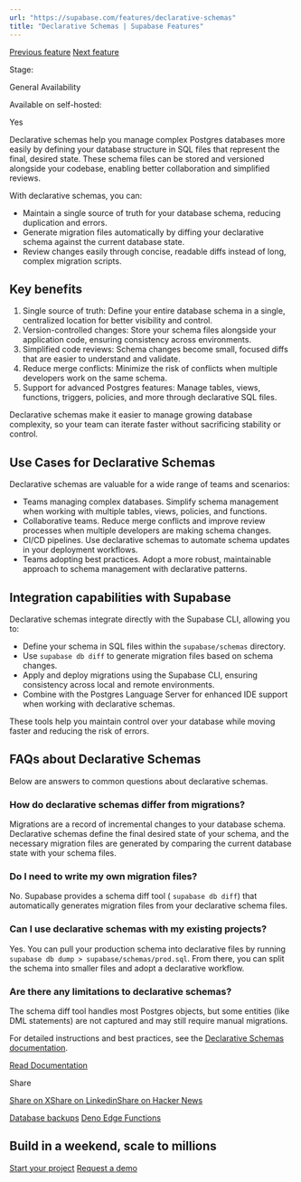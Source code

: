 ```yaml
---
url: "https://supabase.com/features/declarative-schemas"
title: "Declarative Schemas | Supabase Features"
---
```


[Previous feature](https://supabase.com/features/database-backups) [Next feature](https://supabase.com/features/deno-edge-functions)

Stage:

General Availability

Available on self-hosted:

Yes

Declarative schemas help you manage complex Postgres databases more easily by defining your database structure in SQL files that represent the final, desired state. These schema files can be stored and versioned alongside your codebase, enabling better collaboration and simplified reviews.

With declarative schemas, you can:

- Maintain a single source of truth for your database schema, reducing duplication and errors.
- Generate migration files automatically by diffing your declarative schema against the current database state.
- Review changes easily through concise, readable diffs instead of long, complex migration scripts.

## Key benefits

1. Single source of truth: Define your entire database schema in a single, centralized location for better visibility and control.
2. Version-controlled changes: Store your schema files alongside your application code, ensuring consistency across environments.
3. Simplified code reviews: Schema changes become small, focused diffs that are easier to understand and validate.
4. Reduce merge conflicts: Minimize the risk of conflicts when multiple developers work on the same schema.
5. Support for advanced Postgres features: Manage tables, views, functions, triggers, policies, and more through declarative SQL files.

Declarative schemas make it easier to manage growing database complexity, so your team can iterate faster without sacrificing stability or control.

## Use Cases for Declarative Schemas

Declarative schemas are valuable for a wide range of teams and scenarios:

- Teams managing complex databases. Simplify schema management when working with multiple tables, views, policies, and functions.
- Collaborative teams. Reduce merge conflicts and improve review processes when multiple developers are making schema changes.
- CI/CD pipelines. Use declarative schemas to automate schema updates in your deployment workflows.
- Teams adopting best practices. Adopt a more robust, maintainable approach to schema management with declarative patterns.

## Integration capabilities with Supabase

Declarative schemas integrate directly with the Supabase CLI, allowing you to:

- Define your schema in SQL files within the `supabase/schemas` directory.
- Use `supabase db diff` to generate migration files based on schema changes.
- Apply and deploy migrations using the Supabase CLI, ensuring consistency across local and remote environments.
- Combine with the Postgres Language Server for enhanced IDE support when working with declarative schemas.

These tools help you maintain control over your database while moving faster and reducing the risk of errors.

## FAQs about Declarative Schemas

Below are answers to common questions about declarative schemas.

### How do declarative schemas differ from migrations?

Migrations are a record of incremental changes to your database schema. Declarative schemas define the final desired state of your schema, and the necessary migration files are generated by comparing the current database state with your schema files.

### Do I need to write my own migration files?

No. Supabase provides a schema diff tool ( `supabase db diff`) that automatically generates migration files from your declarative schema files.

### Can I use declarative schemas with my existing projects?

Yes. You can pull your production schema into declarative files by running `supabase db dump > supabase/schemas/prod.sql`. From there, you can split the schema into smaller files and adopt a declarative workflow.

### Are there any limitations to declarative schemas?

The schema diff tool handles most Postgres objects, but some entities (like DML statements) are not captured and may still require manual migrations.

For detailed instructions and best practices, see the [Declarative Schemas documentation](https://supabase.com/docs/guides/database/declarative-schemas).

[Read Documentation](https://supabase.com/docs/guides/local-development/declarative-database-schemas)

Share

[Share on X](https://twitter.com/intent/tweet?url=https%3A%2F%2Fsupabase.com%2Ffeatures%2Fdeclarative-schemas&text=Declarative%20Schemas%20%7C%20Supabase%20Features)[Share on Linkedin](https://www.linkedin.com/shareArticle?url=https%3A%2F%2Fsupabase.com%2Ffeatures%2Fdeclarative-schemas&text=Declarative%20Schemas%20%7C%20Supabase%20Features)[Share on Hacker News](https://news.ycombinator.com/submitlink?u=https%3A%2F%2Fsupabase.com%2Ffeatures%2Fdeclarative-schemas&t=Declarative%20Schemas%20%7C%20Supabase%20Features)

[Database backups](https://supabase.com/features/database-backups) [Deno Edge Functions](https://supabase.com/features/deno-edge-functions)

## Build in a weekend, scale to millions

[Start your project](https://supabase.com/dashboard) [Request a demo](https://supabase.com/contact/sales)